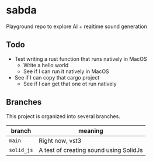 # sabda

Playground repo to explore AI + realtime sound generation

## Todo

- Test writing a rust function that runs natively in MacOS
    - Write a hello world
    - See if I can run it natively in MacOS
- See if I can copy that cargo project
    - See if I can get that one ot run natively

## Branches

This project is organized into several branches.

| branch          | meaning                                   |
|-----------------|-------------------------------------------|
| `main`          | Right now, vst3                           |
| `solid_js`      | A test of creating sound using SolidJs    |

